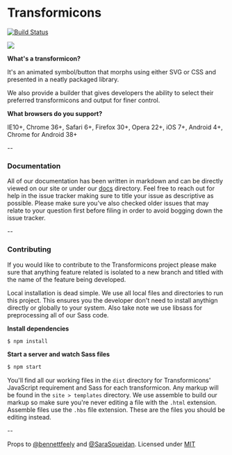 Transformicons
======================
[![Build Status](https://travis-ci.org/grayghostvisuals/transformicons.svg?branch=master)](https://travis-ci.org/grayghostvisuals/transformicons)

![](https://dl.dropboxusercontent.com/u/41114960/github/transformicons/site.png)

**What's a transformicon?**

It's an animated symbol/button that morphs using either SVG or CSS and presented in a neatly packaged library.

We also provide a builder that gives developers the ability to select their preferred transformicons and output for finer control.

**What browsers do you support?**

IE10+, Chrome 36+, Safari 6+, Firefox 30+, Opera 22+, iOS 7+, Android 4+, Chrome for Android 38+

--

### Documentation
All of our documentation has been written in markdown and can be directly viewed on our site or under our [docs](https://github.com/grayghostvisuals/transformicons/tree/master/docs) directory. Feel free to reach out for help in the issue tracker making sure to title your issue as descriptive as possible. Please make sure you've also checked older issues that may relate to your question first before filing in order to avoid bogging down the issue tracker.

--

### Contributing
If you would like to contribute to the Transformicons project please make sure that anything feature related is isolated to a new branch and titled with the name of the feature being developed.

Local installation is dead simple. We use all local files and directories to run this project. This ensures you the developer don't need to  install anythign directly or globally to your system. Also take note we use libsass for preprocessing all of our Sass code.

**Install dependencies**

```bash
$ npm install
```

**Start a server and watch Sass files**

```bash
$ npm start
```

You'll find all our working files in the ``dist`` directory for Transformicons' JavaScript requirement and Sass for each transformicon. Any markup will be found in the ``site > templates`` directory. We use assemble to build our markup so make sure you're never editing a file with the ``.html`` extension. Assemble files use the ``.hbs`` file extension. These are the files you should be editing instead.

--

Props to [@bennettfeely](//twitter.com/bennettfeely) and [@SaraSoueidan](//twitter.com/SaraSoueidan).
Licensed under [MIT](//opensource.org/licenses/MIT)